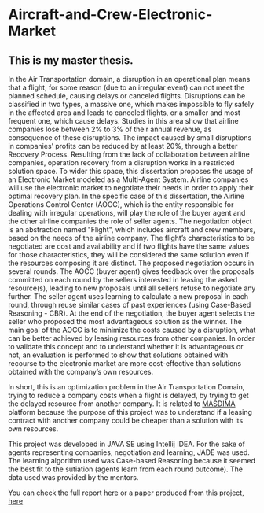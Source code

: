 # Aircraft-and-Crew-Electronic-Market

## This is my master thesis.

In the Air Transportation domain, a disruption in an operational plan means that a flight, for some
reason (due to an irregular event) can not meet the planned schedule, causing delays or canceled
flights. Disruptions can be classified in two types, a massive one, which makes impossible to fly
safely in the affected area and leads to canceled flights, or a smaller and most frequent one, which
cause delays. Studies in this area show that airline companies lose between 2% to 3% of their
annual revenue, as consequence of these disruptions. The impact caused by small disruptions in
companies’ profits can be reduced by at least 20%, through a better Recovery Process.
Resulting from the lack of collaboration between airline companies, operation recovery from
a disruption works in a restricted solution space. To wider this space, this dissertation proposes
the usage of an Electronic Market modeled as a Multi-Agent System. Airline companies will
use the electronic market to negotiate their needs in order to apply their optimal recovery plan.
In the specific case of this dissertation, the Airline Operations Control Center (AOCC), which is
the entity responsible for dealing with irregular operations, will play the role of the buyer agent
and the other airline companies the role of seller agents. The negotiation object is an abstraction
named "Flight", which includes aircraft and crew members, based on the needs of the airline
company. The flight’s characteristics to be negotiated are cost and availability and if two flights
have the same values for those characteristics, they will be considered the same solution even if
the resources composing it are distinct.
The proposed negotiation occurs in several rounds. The AOCC (buyer agent) gives feedback over the proposals committed on each round by the sellers interested in leasing the asked
resource(s), leading to new proposals until all sellers refuse to negotiate any further. The seller
agent uses learning to calculate a new proposal in each round, through reuse similar cases of past
experiences (using Case-Based Reasoning - CBR). At the end of the negotiation, the buyer agent
selects the seller who proposed the most advantageous solution as the winner.
The main goal of the AOCC is to minimize the costs caused by a disruption, what can be
better achieved by leasing resources from other companies. In order to validate this concept and
to understand whether it is advantageous or not, an evaluation is performed to show that solutions
obtained with recourse to the electronic market are more cost-effective than solutions obtained
with the company’s own resources.

In short, this is an optimization problem in the Air Transportation Domain, trying to reduce a company costs when a flight is delayed, by trying to get the delayed resource from another company. It is related to [MASDIMA](http://masdima.com/home/) platform because the purpose of this project was to understand if a leasing contract with another company could be cheaper than a solution with its own resources.

This project was developed in JAVA SE using Intellij IDEA.
For the sake of agents representing companies, negotiation and learning, JADE was used.
The learning algorithm used was Case-based Reasoning because it seemed the best fit to the sutiation (agents learn from each round outcome).
The data used was provided by the mentors.

You can check the full report [here](https://repositorio-aberto.up.pt/handle/10216/106220) or a paper produced from this project, [here](http://www.scitepress.org/DigitalLibrary/Link.aspx?doi=10.5220/0006582401760183)
